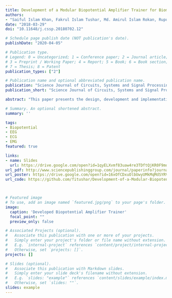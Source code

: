 ```yaml
---
title: Development of a Modular Biopotential Amplifier Trainer for Biomedical Instrumentation Laboratory Experiments
authors:
- "Saiful Islam Khan, Fakrul Islam Tushar, Md. Amirul Islam Rokan, Rupu Chowdhury"
date: "2018-03-29"
doi: "10.11648/j.cssp.20180702.12"

# Schedule page publish date (NOT publication's date).
publishDate: "2020-04-05"

# Publication type.
# Legend: 0 = Uncategorized; 1 = Conference paper; 2 = Journal article;
# 3 = Preprint / Working Paper; 4 = Report; 5 = Book; 6 = Book section;
# 7 = Thesis; 8 = Patent
publication_types: ["2"]

# Publication name and optional abbreviated publication name.
publication: "Science Journal of Circuits, Systems and Signal Processing. Vol. 7, No. 2, 2018, pp. 48-59"
publication_short: "Science Journal of Circuits, Systems and Signal Processing. Vol. 7, No. 2, 2018, pp. 48-59"

abstract: "This paper presents the design, development and implementation of a reconfigurable low-cost biopotential amplifier trainer module (RTR module) and quantitative analysis of the students’ compatibility with the trainer module. The trainer module can measure Electrocardiogram (ECG), Electroencephalogram (EEG) and Electromyogram (EMG) biopotential signals by reconfiguring the module using the basic circuit and filtering blocks. Given hand on experience, the module is designed and implemented in such reconfigurable manner that the students can avoid, disconnect and add any filtering blocks to understand the effect of these filters to the biopotential signals. The laboratory experience is an important component of the learning process. The RTR module is a low cost and compact educational tool. With this RTR module, the students should be able to recognize the biopotential signals and the acquisition methods in an intuitive and easy way, allowing them to improve their skills of designing biomedical instrumentation."

# Summary. An optional shortened abstract.
summary: ''

tags:
- Biopotential
- EEG
- ECG
- EMG
featured: true

links:
- name: Slides
  url: https://drive.google.com/open?id=1qyELXvmf83uaw4re3TDftQjKR0F9mdGo
url_pdf: http://www.sciencepublishinggroup.com/journal/paperinfo?journalid=136&doi=10.11648/j.cssp.20180702.12
url_poster: https://drive.google.com/open?id=16xOfCDxuOlbUwyUMkMqMdSYRVQxHv-g6
url_code: https://github.com/fitushar/Development-of-a-Modular-Biopotential-Amplifier-Trainer-for-Biomedical-Instrumentation-Laboratory-Ex



# Featured image
# To use, add an image named `featured.jpg/png` to your page's folder.
image:
  caption: 'Developed Biopotential Amplifier Trainer'
  focal_point: ""
  preview_only: false

# Associated Projects (optional).
#   Associate this publication with one or more of your projects.
#   Simply enter your project's folder or file name without extension.
#   E.g. `internal-project` references `content/project/internal-project/index.md`.
#   Otherwise, set `projects: []`.
projects: []

# Slides (optional).
#   Associate this publication with Markdown slides.
#   Simply enter your slide deck's filename without extension.
#   E.g. `slides: "example"` references `content/slides/example/index.md`.
#   Otherwise, set `slides: ""`.
slides: example
---
```

